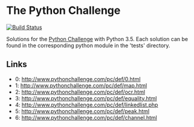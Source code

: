 # The Python Challenge

[![Build Status](https://travis-ci.org/jamface/python-challenge.svg?branch=master)](https://travis-ci.org/jamface/python-challenge)

Solutions for the [Python Challenge](http://www.pythonchallenge.com/) with Python 3.5. Each solution can be found in the corresponding python module in the 'tests' directory.

## Links

* 0: http://www.pythonchallenge.com/pc/def/0.html
* 1: http://www.pythonchallenge.com/pc/def/map.html
* 2: http://www.pythonchallenge.com/pc/def/ocr.html
* 3: http://www.pythonchallenge.com/pc/def/equality.html
* 4: http://www.pythonchallenge.com/pc/def/linkedlist.php
* 5: http://www.pythonchallenge.com/pc/def/peak.html
* 6: http://www.pythonchallenge.com/pc/def/channel.html
